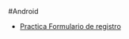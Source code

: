 #Android

* [Practica Formulario de registro](https://bitbucket.org/Dannas_Cornell/register/src/master/Register/)

